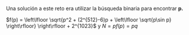 Una solución a este reto era utilizar la búsqueda binaria para encontrar **p.**

$f(p) = \left\lfloor \sqrt{p^2 + (2^{512}-6)p + \left\lfloor \sqrt{p\sin p} \right\rfloor} \right\rfloor + 2^{1023}$  y  $N = pf(p) = pq$
